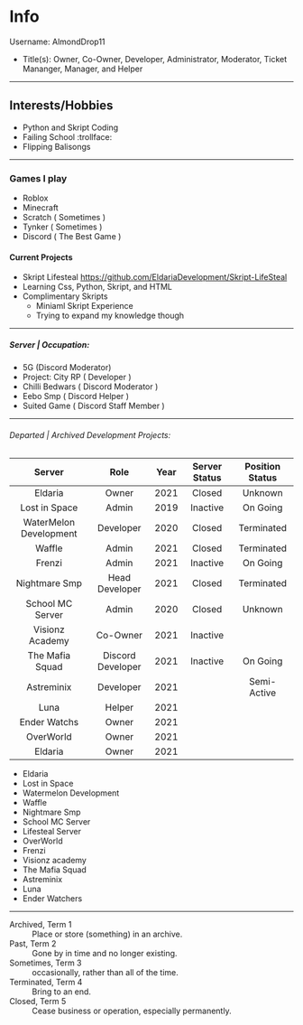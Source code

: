 # Info #
Username: AlmondDrop11
* Title(s): Owner, Co-Owner, Developer, Administrator, Moderator, Ticket Mananger, Manager, and Helper

- - -

## Interests/Hobbies ##

* Python and Skript Coding
* Failing School :trollface:
* Flipping Balisongs 

- - -

### Games I play
* Roblox
* Minecraft
* Scratch ( Sometimes )
* Tynker ( Sometimes )
* Discord ( The Best Game )

#### Current Projects

* Skript Lifesteal https://github.com/EldariaDevelopment/Skript-LifeSteal
* Learning Css, Python, Skript, and HTML
* Complimentary Skripts
  * Miniaml Skript Experience
  * Trying to expand my knowledge though

- - - -

##### Server | Occupation:

* 5G (Discord Moderator)
* Project: City RP ( Developer )
* Chilli Bedwars ( Discord Moderator )
* Eebo Smp ( Discord Helper ) 
* Suited Game ( Discord Staff Member )
- - -

###### Departed | Archived Development Projects:
| Server | Role | Year | Server Status | Position Status |
| :----: | :----: | :----: | :----: | :----: |
| Eldaria | Owner | 2021 | Closed | Unknown |
| Lost in Space | Admin | 2019 | Inactive | On Going |
| WaterMelon Development | Developer | 2020 | Closed | Terminated |
| Waffle | Admin | 2021 | Closed | Terminated |
| Frenzi | Admin | 2021 | Inactive | On Going |
| Nightmare Smp | Head Developer | 2021 | Closed | Terminated | 
| School MC Server | Admin | 2020 | Closed | Unknown |
| Visionz Academy | Co-Owner | 2021 | Inactive | | On Going |
| The Mafia Squad | Discord Developer | 2021  | Inactive | On Going |
| Astreminix | Developer | 2021 | | Semi-Active | | Topic Changed, Terminated |
| Luna | Helper | 2021 | 
| Ender Watchs | Owner | 2021 |
| OverWorld | Owner | 2021 |
| Eldaria | Owner | 2021 |

* Eldaria
* Lost in Space
* Watermelon Development
* Waffle
* Nightmare Smp
* School MC Server
* Lifesteal Server
* OverWorld
* Frenzi
* Visionz academy
* The Mafia Squad
* Astreminix
* Luna
* Ender Watchers

- - -

<dl>
  <dt>Archived, Term 1</dt>
  <dd>Place or store (something) in an archive.</dd>
  <dt>Past, Term 2</dt>
  <dd>Gone by in time and no longer existing.</dd>
  <dt>Sometimes, Term 3</dt>
  <dd>occasionally, rather than all of the time.</dd>
  <dt>Terminated, Term 4</dt>
  <dd>Bring to an end.</dd>
  <dt>Closed, Term 5</dt>
  <dd>Cease business or operation, especially permanently.</dd>
</dl>
